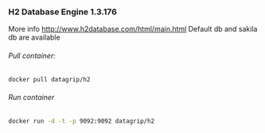 ### H2 Database Engine 1.3.176
More info http://www.h2database.com/html/main.html
Default db and sakila db are available
###### Pull container:
```bash
docker pull datagrip/h2
```
###### Run container
```bash
docker run -d -t -p 9092:9092 datagrip/h2
```
